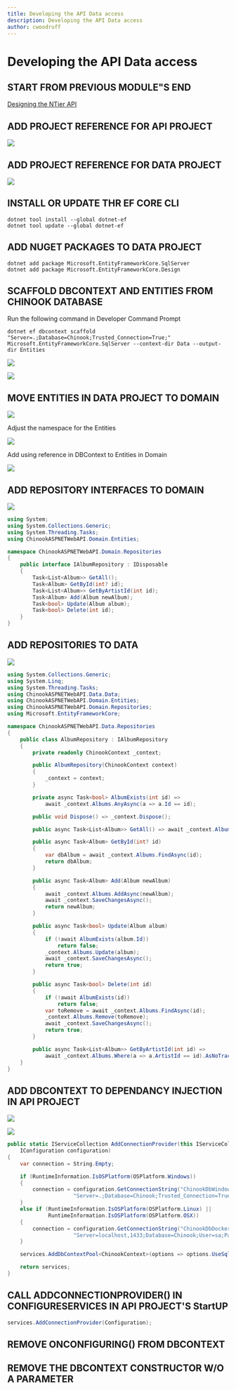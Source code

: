 ```yaml
---
title: Developing the API Data access
description: Developing the API Data access
author: cwoodruff
---
```

# Developing the API Data access

## START FROM PREVIOUS MODULE"S END
[Designing the NTier API](ntier-api-endpoints.md)

## ADD PROJECT REFERENCE FOR API PROJECT

![](ntier-data-access/Snag_d64f3d5.png)

## ADD PROJECT REFERENCE FOR DATA PROJECT

![](ntier-data-access/Snag_d64f395.png)

## INSTALL OR UPDATE THR EF CORE CLI

```dos
dotnet tool install --global dotnet-ef
dotnet tool update --global dotnet-ef
```


## ADD NUGET PACKAGES TO DATA PROJECT

```dos
dotnet add package Microsoft.EntityFrameworkCore.SqlServer
dotnet add package Microsoft.EntityFrameworkCore.Design
```


## SCAFFOLD DBCONTEXT AND ENTITIES FROM CHINOOK DATABASE

Run the following command in Developer Command Prompt

```dos
dotnet ef dbcontext scaffold "Server=.;Database=Chinook;Trusted_Connection=True;" Microsoft.EntityFrameworkCore.SqlServer --context-dir Data --output-dir Entities
```



![](ntier-data-access/Snag_ade0860.png)

![](ntier-data-access/Snag_addfac4.png)

## MOVE ENTITIES IN DATA PROJECT TO DOMAIN

![](ntier-data-access/Snag_b3dbf8d.png)

Adjust the namespace for the Entities

![](ntier-data-access/Snag_b3dcd29.png)

Add using reference in DBContext to Entities in Domain

![](ntier-data-access/Snag_b47f4a6.png)

## ADD REPOSITORY INTERFACES TO DOMAIN

![](ntier-data-access/Snag_d64f403.png)

```csharp
using System;
using System.Collections.Generic;
using System.Threading.Tasks;
using ChinookASPNETWebAPI.Domain.Entities;

namespace ChinookASPNETWebAPI.Domain.Repositories
{
    public interface IAlbumRepository : IDisposable
    {
        Task<List<Album>> GetAll();
        Task<Album> GetById(int? id);
        Task<List<Album>> GetByArtistId(int id);
        Task<Album> Add(Album newAlbum);
        Task<bool> Update(Album album);
        Task<bool> Delete(int id);
    }
}
```


## ADD REPOSITORIES TO DATA

![](ntier-data-access/Snag_d64f412.png)

```csharp
using System.Collections.Generic;
using System.Linq;
using System.Threading.Tasks;
using ChinookASPNETWebAPI.Data.Data;
using ChinookASPNETWebAPI.Domain.Entities;
using ChinookASPNETWebAPI.Domain.Repositories;
using Microsoft.EntityFrameworkCore;

namespace ChinookASPNETWebAPI.Data.Repositories
{
    public class AlbumRepository : IAlbumRepository
    {
        private readonly ChinookContext _context;

        public AlbumRepository(ChinookContext context)
        {
            _context = context;
        }

        private async Task<bool> AlbumExists(int id) =>
            await _context.Albums.AnyAsync(a => a.Id == id);

        public void Dispose() => _context.Dispose();

        public async Task<List<Album>> GetAll() => await _context.Albums.AsNoTrackingWithIdentityResolution().ToListAsync();

        public async Task<Album> GetById(int? id)
        {
            var dbAlbum = await _context.Albums.FindAsync(id);
            return dbAlbum;
        }

        public async Task<Album> Add(Album newAlbum)
        {
            await _context.Albums.AddAsync(newAlbum);
            await _context.SaveChangesAsync();
            return newAlbum;
        }

        public async Task<bool> Update(Album album)
        {
            if (!await AlbumExists(album.Id))
                return false;
            _context.Albums.Update(album);
            await _context.SaveChangesAsync();
            return true;
        }

        public async Task<bool> Delete(int id)
        {
            if (!await AlbumExists(id))
                return false;
            var toRemove = await _context.Albums.FindAsync(id);
            _context.Albums.Remove(toRemove);
            await _context.SaveChangesAsync();
            return true;
        }

        public async Task<List<Album>> GetByArtistId(int id) =>
            await _context.Albums.Where(a => a.ArtistId == id).AsNoTrackingWithIdentityResolution().ToListAsync();
    }
}
```
## ADD DBCONTEXT TO DEPENDANCY INJECTION IN API PROJECT

![](ntier-data-access/Snag_b4acf9b.png)

![](ntier-data-access/Snag_d64f422.png)

```csharp
public static IServiceCollection AddConnectionProvider(this IServiceCollection services,
    IConfiguration configuration)
{
    var connection = String.Empty;

    if (RuntimeInformation.IsOSPlatform(OSPlatform.Windows))
    {
        connection = configuration.GetConnectionString("ChinookDbWindows") ??
                     "Server=.;Database=Chinook;Trusted_Connection=True;Application Name=ChinookASPNETCoreAPINTier";
    }
    else if (RuntimeInformation.IsOSPlatform(OSPlatform.Linux) ||
             RuntimeInformation.IsOSPlatform(OSPlatform.OSX))
    {
        connection = configuration.GetConnectionString("ChinookDbDocker") ??
                     "Server=localhost,1433;Database=Chinook;User=sa;Password=P@55w0rd;Trusted_Connection=False;Application Name=ChinookASPNETCoreAPINTier";
    }

    services.AddDbContextPool<ChinookContext>(options => options.UseSqlServer(connection));

    return services;
}
```

## CALL ADDCONNECTIONPROVIDER() IN CONFIGURESERVICES IN API PROJECT'S StartUP

```csharp
services.AddConnectionProvider(Configuration);
```



## REMOVE ONCONFIGURING() FROM DBCONTEXT


## REMOVE THE DBCONTEXT CONSTRUCTOR W/O A PARAMETER
